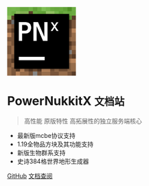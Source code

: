<img width="160px" bor src="img\PNX_LOGO_sm.png">

# PowerNukkitX <small>文档站</small>

> 高性能 原版特性 高拓展性的独立服务端核心

- 最新版mcbe协议支持
- 1.19全物品方块及其功能支持
- 新版生物群系支持
- 史诗384格世界地形生成器

[GitHub](https://github.com/PowerNukkitX/PowerNukkitX)
[文档查阅](/README.md)